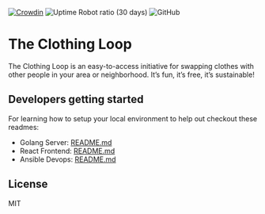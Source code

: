 [![Crowdin](https://badges.crowdin.net/the-clothing-loop/localized.svg)](https://crowdin.com/project/the-clothing-loop)
![Uptime Robot ratio (30 days)](https://img.shields.io/uptimerobot/ratio/m793037901-9bb551d345526a0d92a9dfa1)
![GitHub](https://img.shields.io/github/license/CollActionteam/clothing-loop)

# The Clothing Loop

The Clothing Loop is an easy-to-access initiative for swapping clothes with other people in your area or neighborhood. It’s fun, it’s free, it’s sustainable!

## Developers getting started

For learning how to setup your local environment to help out checkout these readmes:

- Golang Server: [README.md](/server/README.md)
- React Frontend: [README.md](/frontend/README.md)
- Ansible Devops: [README.md](/devops/README.md)

## License

MIT
